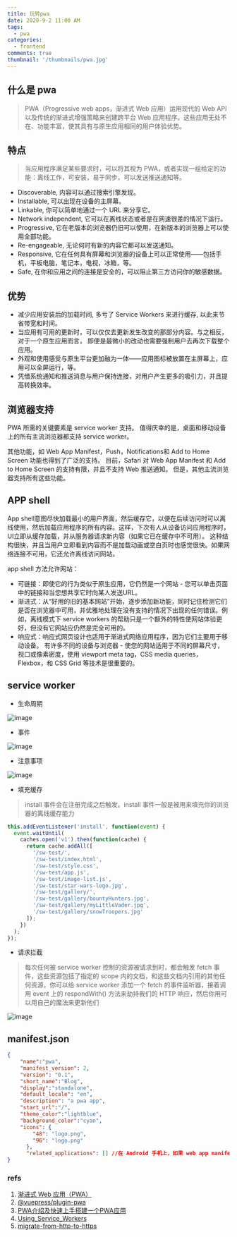 ```yaml
---
title: 玩转pwa
date: 2020-9-2 11:00 AM
tags:
  - pwa
categories:
  - frontend
comments: true
thumbnail: '/thumbnails/pwa.jpg'
---
```


## 什么是 pwa

> PWA（Progressive web apps，渐进式 Web 应用）运用现代的 Web API 以及传统的渐进式增强策略来创建跨平台 Web 应用程序。这些应用无处不在、功能丰富，使其具有与原生应用相同的用户体验优势。

## 特点

> 当应用程序满足某些要求时，可以将其视为 PWA，或者实现一组给定的功能：离线工作，可安装，易于同步，可以发送推送通知等。

- Discoverable, 内容可以通过搜索引擎发现。
- Installable, 可以出现在设备的主屏幕。
- Linkable, 你可以简单地通过一个 URL 来分享它。
- Network independent, 它可以在离线状态或者是在网速很差的情况下运行。
- Progressive, 它在老版本的浏览器仍旧可以使用，在新版本的浏览器上可以使用全部功能。
- Re-engageable, 无论何时有新的内容它都可以发送通知。
- Responsive, 它在任何具有屏幕和浏览器的设备上可以正常使用——包括手机，平板电脑，笔记本，电视，冰箱，等。
- Safe, 在你和应用之间的连接是安全的，可以阻止第三方访问你的敏感数据。

## 优势

- 减少应用安装后的加载时间, 多亏了 Service Workers 来进行缓存, 以此来节省带宽和时间。
- 当应用有可用的更新时，可以仅仅去更新发生改变的那部分内容。与之相反，对于一个原生应用而言， 即便是最微小的改动也需要强制用户去再次下载整个应用。
- 外观和使用感受与原生平台更加融为一体——应用图标被放置在主屏幕上，应用可以全屏运行，等。
- 凭借系统通知和推送消息与用户保持连接，对用户产生更多的吸引力，并且提高转换效率。
## 浏览器支持
PWA 所需的关键要素是 service worker 支持。 值得庆幸的是，桌面和移动设备上的所有主流浏览器都支持 service worker。

其他功能，如 Web App Manifest，Push，Notifications和 Add to Home Screen 功能也得到了广泛的支持。 目前，Safari 对 Web App Manifest 和 Add to Home Screen 的支持有限，并且不支持 Web 推送通知。 但是，其他主流浏览器支持所有这些功能。
## APP shell
App shell意图尽快加载最小的用户界面，然后缓存它，以便在后续访问时可以离线使用，然后加载应用程序的所有内容。这样，下次有人从设备访问应用程序时，UI立即从缓存加载，并从服务器请求新内容（如果它已在缓存中不可用）。
这种结构很快，并且当用户立即看到内容而不是加载动画或空白页时也感觉很快。如果网络连接不可用，它还允许离线访问网站。

app shell 方法允许网站：
- 可链接：即使它的行为类似于原生应用，它仍然是一个网站 - 您可以单击页面中的链接和当您想共享它时向某人发送URL。
- 渐进式：从“好用的旧的基本网站”开始，逐步添加新功能，同时记住检测它们是否在浏览器中可用，并优雅地处理在没有支持的情况下出现的任何错误。例如，离线模式下 service workers 的帮助只是一个额外的特性使网站体验更好，但没有它网站应仍然是完全可用的。
- 响应式：响应式网页设计也适用于渐进式网络应用程序，因为它们主要用于移动设备。 有许多不同的设备与浏览器 - 使您的网站适用于不同的屏幕尺寸，视口或像素密度，使用 viewport meta tag，CSS media queries，Flexbox，和 CSS Grid 等技术是很重要的。
## service worker
- 生命周期

![image](https://mdn.mozillademos.org/files/12636/sw-lifecycle.png)

- 事件

![image](https://mdn.mozillademos.org/files/12632/sw-events.png)

- 注意事项

![image](https://mdn.mozillademos.org/files/12630/important-notes.png)

- 填充缓存
> install 事件会在注册完成之后触发。install 事件一般是被用来填充你的浏览器的离线缓存能力
```js
this.addEventListener('install', function(event) {
  event.waitUntil(
    caches.open('v1').then(function(cache) {
      return cache.addAll([
        '/sw-test/',
        '/sw-test/index.html',
        '/sw-test/style.css',
        '/sw-test/app.js',
        '/sw-test/image-list.js',
        '/sw-test/star-wars-logo.jpg',
        '/sw-test/gallery/',
        '/sw-test/gallery/bountyHunters.jpg',
        '/sw-test/gallery/myLittleVader.jpg',
        '/sw-test/gallery/snowTroopers.jpg'
      ]);
    })
  );
});

```
- 请求拦截

> 每次任何被 service worker 控制的资源被请求到时，都会触发 fetch 事件，这些资源包括了指定的 scope 内的文档，和这些文档内引用的其他任何资源，你可以给 service worker 添加一个 fetch 的事件监听器，接着调用 event 上的 respondWith() 方法来劫持我们的 HTTP 响应，然后你用可以用自己的魔法来更新他们

![image](https://mdn.mozillademos.org/files/12634/sw-fetch.png)
## manifest.json
```json
{
    "name":"pwa",
    "manifest_version": 2,
    "version": "0.1",
    "short_name":"Blog",
    "display":"standalone",
    "default_locale": "en",
    "description": "a pwa app",
    "start_url":"/",
    "theme_color":"lightblue",
    "background_color":"cyan",
    "icons": {
        "48": "logo.png",
        "96": "logo.png"
      },
      "related_applications": [] //在 Android 手机上，如果 web app manifest 中包含 related_applications 和 "prefer_related_applications": true，则会将用户定向到 Google Play 商店，并提示您安装指定的本机应用。
}

```

### refs

1. [渐进式 Web 应用（PWA）](https://developer.mozilla.org/zh-CN/docs/Web/Progressive_web_apps)
2. [@vuepress/plugin-pwa](https://v1.vuepress.vuejs.org/zh/plugin/official/plugin-pwa.html#%E5%AE%89%E8%A3%85)
3. [PWA介绍及快速上手搭建一个PWA应用](https://segmentfault.com/a/1190000014639473)
4. [Using_Service_Workers](https://developer.mozilla.org/zh-CN/docs/Web/API/Service_Worker_API/Using_Service_Workers)
5. [migrate-from-http-to-https](http://www.ruanyifeng.com/blog/2016/08/migrate-from-http-to-https.html)